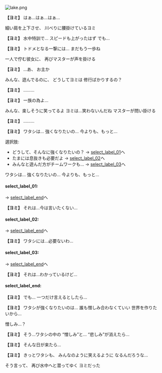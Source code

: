 
![lake.png](../images/backgrounds/lake.png)

**【ヨミ】**
はぁ…はぁ…はぁ…

細い肩を上下させ、
川べりに腰掛けているヨミ

**【ヨミ】**
水中特訓で…
スピードも上がったはず
でも…

**【ヨミ】**
トドメとなる一撃には…
まだもう一歩ね

一人で佇む彼女に、
再びマスターが声を掛ける

**【ヨミ】**
…あ、
お主か

みんな、遊んでるのに、
どうしてヨミは
修行ばかりするの？

**【ヨミ】**
………

**【ヨミ】**
一族の為よ…

みんな、楽しそうに笑ってるよ
ヨミは…笑わないんだね
マスターが問い掛ける

**【ヨミ】**
………

**【ヨミ】**
ワタシは…
強くなりたいの…
今よりも、もっと…

選択肢:
- どうして、そんなに強くなりたいの？ → [select_label_01](#select_label_01)へ
- たまには息抜きも必要だよ → [select_label_02](#select_label_02)へ
- みんなと遊んだ方がチームワークも… → [select_label_03](#select_label_03)へ

ワタシは…
強くなりたいの…
今よりも、もっと…

#### select_label_01:
 → [select_label_end](#select_label_end)へ

**【ヨミ】**
それは…今は言いたくない…

#### select_label_02:
 → [select_label_end](#select_label_end)へ

**【ヨミ】**
ワタシには…必要ないわ…

#### select_label_03:
 → [select_label_end](#select_label_end)へ

**【ヨミ】**
それは…わかっているけど…

#### select_label_end:

**【ヨミ】**
でも…
一つだけ言えるとしたら…

**【ヨミ】**
ワタシが強くなりたいのは…
誰も憎しみ合わなくていい
世界を作りたいから…

憎しみ…？

**【ヨミ】**
そう…ワタシの中の
“憎しみ”と…
“悲しみ”が消えたら…

**【ヨミ】**
そんな日が来たら…

**【ヨミ】**
きっとワタシも、
みんなのように笑えるように
なるんだろうな…

そう言って、
再び水中へと潜ってゆく
ヨミだった